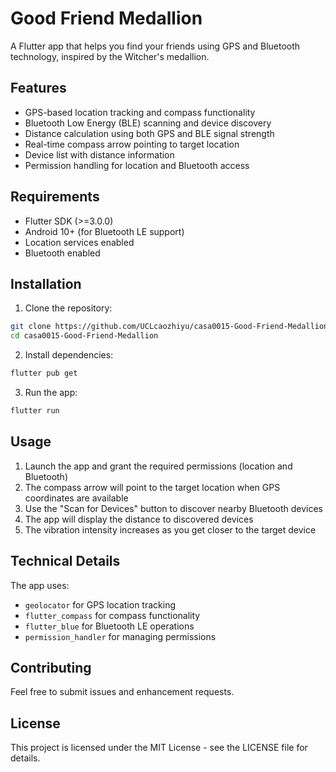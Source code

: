 # Good Friend Medallion

A Flutter app that helps you find your friends using GPS and Bluetooth technology, inspired by the Witcher's medallion.

## Features

- GPS-based location tracking and compass functionality
- Bluetooth Low Energy (BLE) scanning and device discovery
- Distance calculation using both GPS and BLE signal strength
- Real-time compass arrow pointing to target location
- Device list with distance information
- Permission handling for location and Bluetooth access

## Requirements

- Flutter SDK (>=3.0.0)
- Android 10+ (for Bluetooth LE support)
- Location services enabled
- Bluetooth enabled

## Installation

1. Clone the repository:
```bash
git clone https://github.com/UCLcaozhiyu/casa0015-Good-Friend-Medallion.git
cd casa0015-Good-Friend-Medallion
```

2. Install dependencies:
```bash
flutter pub get
```

3. Run the app:
```bash
flutter run
```

## Usage

1. Launch the app and grant the required permissions (location and Bluetooth)
2. The compass arrow will point to the target location when GPS coordinates are available
3. Use the "Scan for Devices" button to discover nearby Bluetooth devices
4. The app will display the distance to discovered devices
5. The vibration intensity increases as you get closer to the target device

## Technical Details

The app uses:
- `geolocator` for GPS location tracking
- `flutter_compass` for compass functionality
- `flutter_blue` for Bluetooth LE operations
- `permission_handler` for managing permissions

## Contributing

Feel free to submit issues and enhancement requests.

## License

This project is licensed under the MIT License - see the LICENSE file for details. 